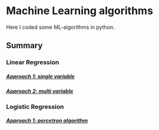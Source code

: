 # Machine Learning algorithms

Here I coded some ML-algorithms in python.

## Summary 

### Linear Regression

##### [Approach 1: single variable](https://colab.research.google.com/github/davy-datascience/ml_algorithms/blob/master/LinearRegression/Approach-1/Linear%20Regression.ipynb)

##### [Approach 2: multi variable](https://colab.research.google.com/github/davy-datascience/ml_algorithms/blob/master/LinearRegression/Approach-2/Linear%20Regression%20batch%20gradient-descent.ipynb)

### Logistic Regression

##### [Approach 1: percetron algorithm](https://colab.research.google.com/github/davy-datascience/ml_algorithms/blob/master/LogisticRegression/Approach-1/Logistic_Regression.ipynb)

